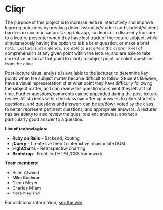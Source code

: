 # Cliqr

The purpose of this project is to increase lecture interactivity and improve learning outcomes by breaking down instructor/student and student/student barriers to communication. Using this app, students can discreetly indicate to a lecture presenter when they have lost track of the lecture subject, while simultaneously having the option to ask a brief question, or make a brief note.. Lecturers, at a glance, are able to ascertain the overall level of comprehension at any given point within the lecture, and are able to take corrective action at that point to clarify a subject point, or solicit questions from the class.

Post-lecture visual analysis is available to the lecturer, to determine key points when the subject matter became difficult to follow. Students likewise, have a visual representation of at what point they have difficulty following the subject matter, and can review the question/comment they left at that time. Further questions/comments can be appended during the post-lecture review. All students within the class can offer up answers to other students questions, and questions and answers can be up/down voted by the class, to better represent pertinent questions, and appropriate answers. A lecturer has the ability to also review the questions and answers, and vet a particularly good answer to a question.

**List of technologies:**
* **Ruby on Rails** - Backend, Routing
* **jQuery** - Create live feed to interactive, manipulate DOM 
* **HighCharts** - Retrospective charting 
* **Bootstrap** - Front end HTML/CSS framework

**Team members:**
* Brian Atwood
* Mike Bashour
* Glenn Meyer
* Charles Milam
* Nora Neyland

For additional information, [see the wiki](https://github.com/bashmb/clicktolearn/wiki "Cliqr's Wiki")
